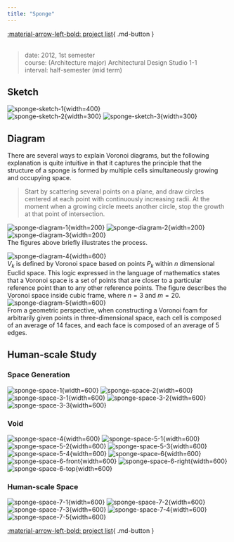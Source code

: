 ```yaml
---
title: "Sponge"
---
```


[:material-arrow-left-bold: project list](../../index.md){ .md-button }  
<br>

>date: 2012, 1st semester  
>course: (Architecture major) Architectural Design Studio 1-1  
>interval: half-semester (mid term)  

## Sketch

![sponge-sketch-1](../../../../../assets/tools-and-tales/form-experiments/2012/sponge/drawing/sponge_photo.png){width=400}  
![sponge-sketch-2](../../../../../assets/tools-and-tales/form-experiments/2012/sponge/drawing/sponge_sketch_1.png){width=300}
![sponge-sketch-3](../../../../../assets/tools-and-tales/form-experiments/2012/sponge/drawing/sponge_sketch_2.png){width=300}

## Diagram

There are several ways to explain Voronoi diagrams, but the following explanation is quite intuitive in that it captures the principle that the structure of a sponge is formed by multiple cells simultaneously growing and occupying space.  
>Start by scattering several points on a plane, and draw circles centered at each point with continuously increasing radii. At the moment when a growing circle meets another circle, stop the growth at that point of intersection.

![sponge-diagram-1](../../../../../assets/tools-and-tales/form-experiments/2012/sponge/diagram/sponge_diagram_1.png){width=200}
![sponge-diagram-2](../../../../../assets/tools-and-tales/form-experiments/2012/sponge/diagram/sponge_diagram_2.png){width=200}
![sponge-diagram-3](../../../../../assets/tools-and-tales/form-experiments/2012/sponge/diagram/sponge_diagram_3.png){width=200}  
The figures above briefly illustrates the process.

![sponge-diagram-4](../../../../../assets/tools-and-tales/form-experiments/2012/sponge/diagram/sponge_3d_1.png){width=600}  
$V_k$ is defined by Voronoi space based on points $P_k$ within $n$ dimensional Euclid space. This logic expressed in the language of mathematics states that a Voronoi space is a set of points that are closer to a particular reference point than to any other reference points. The figure describes the Voronoi space inside cubic frame, where $n=3$ and $m=20$.  
![sponge-diagram-5](../../../../../assets/tools-and-tales/form-experiments/2012/sponge/diagram/sponge_3d_2.png){width=600}  
From a geometric perspective, when constructing a Voronoi foam for arbitrarily given points in three-dimensional space, each cell is composed of an average of 14 faces, and each face is composed of an average of 5 edges.

## Human-scale Study 

### Space Generation
![sponge-space-1](../../../../../assets/tools-and-tales/form-experiments/2012/sponge/space/sponge_step1.png){width=600}
![sponge-space-2](../../../../../assets/tools-and-tales/form-experiments/2012/sponge/space/sponge_step2.png){width=600}
![sponge-space-3-1](../../../../../assets/tools-and-tales/form-experiments/2012/sponge/space/sponge_step3_1.png){width=600}
![sponge-space-3-2](../../../../../assets/tools-and-tales/form-experiments/2012/sponge/space/sponge_step3_2.png){width=600}
![sponge-space-3-3](../../../../../assets/tools-and-tales/form-experiments/2012/sponge/space/sponge_step3_3.png){width=600}

### Void
![sponge-space-4](../../../../../assets/tools-and-tales/form-experiments/2012/sponge/space/sponge_step4.png){width=600}
![sponge-space-5-1](../../../../../assets/tools-and-tales/form-experiments/2012/sponge/space/sponge_step5_1.png){width=600}
![sponge-space-5-2](../../../../../assets/tools-and-tales/form-experiments/2012/sponge/space/sponge_step5_2.png){width=600}
![sponge-space-5-3](../../../../../assets/tools-and-tales/form-experiments/2012/sponge/space/sponge_step5_3.png){width=600}
![sponge-space-5-4](../../../../../assets/tools-and-tales/form-experiments/2012/sponge/space/sponge_step5_4.png){width=600}
![sponge-space-6](../../../../../assets/tools-and-tales/form-experiments/2012/sponge/space/sponge_step6_1.png){width=600}
![sponge-space-6-front](../../../../../assets/tools-and-tales/form-experiments/2012/sponge/space/sponge_step6_front.png){width=600}
![sponge-space-6-right](../../../../../assets/tools-and-tales/form-experiments/2012/sponge/space/sponge_step6_right.png){width=600}
![sponge-space-6-top](../../../../../assets/tools-and-tales/form-experiments/2012/sponge/space/sponge_step6_top.png){width=600}

### Human-scale Space
![sponge-space-7-1](../../../../../assets/tools-and-tales/form-experiments/2012/sponge/space/sponge_step7_1.png){width=600}
![sponge-space-7-2](../../../../../assets/tools-and-tales/form-experiments/2012/sponge/space/sponge_step7_2.png){width=600}
![sponge-space-7-3](../../../../../assets/tools-and-tales/form-experiments/2012/sponge/space/sponge_step7_3+human.png){width=600}
![sponge-space-7-4](../../../../../assets/tools-and-tales/form-experiments/2012/sponge/space/sponge_step7_4+human.png){width=600}
![sponge-space-7-5](../../../../../assets/tools-and-tales/form-experiments/2012/sponge/space/sponge_step7_5+human.png){width=600}

[:material-arrow-left-bold: project list](../../index.md){ .md-button }